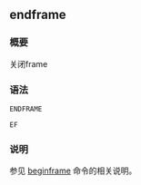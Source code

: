 ## endframe

### 概要

关闭frame

### 语法

``` {.bash}
ENDFRAME
```
``` {.bash}
EF
```

### 说明

参见 [beginframe](/commands/beginframe.md) 命令的相关说明。
